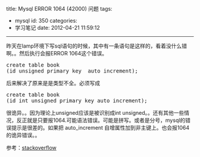 title: Mysql ERROR 1064 (42000) 问题
tags:
  - mysql
id: 350
categories:
  - 学习笔记
date: 2012-04-21 11:59:12
---

昨天在lamp环境下写sql语句的时候，其中有一条语句是这样的，看着没什么错啊。。然后执行会报ERROR 1064这个错误。
<pre lang="php">create table book
(id unsigned primary key  auto_increment);
</pre>
后来解决了原来是是类型不全。必须写成
<pre lang="php">
create table book
(id int unsigned primary key auto_increment);</pre>

很诡异。。因为理论上unsigned应该是被识别成int unsigned。。还有其他一些情况，反正就是只要报1064.可能语法错误。可能是拼写。或者是分号，mysql的错误提示是很差的。如果把 auto_increment 自增属性加到非主键上。也会报1064的诡异错误。。

参考：[stackoverflow](http://stackoverflow.com/questions/2758649/unable-create-a-table-error-1064-42000-you-have-an-error-in-your-sql-syntax)